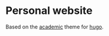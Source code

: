 # Personal website

Based on the [academic](https://sourcethemes.com/academic/) theme for [hugo](https://gohugo.io).
